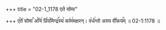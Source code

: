 +++
title = "02-1_1178 एते सोमा"

+++
ए꣣ते꣡ सोमा꣢꣯ अ꣣भि꣢ प्रि꣣य꣡मिन्द्र꣢꣯स्य꣣ का꣡म꣢मक्षरन्। व꣡र्ध꣢न्तो अस्य वी꣣कय꣢꣯म् ॥ 02-1:1178 ॥